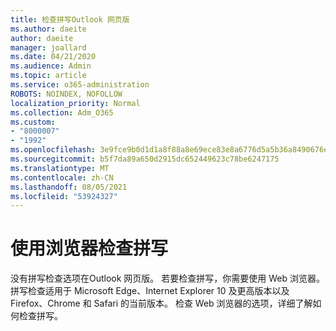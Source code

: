 ```yaml
---
title: 检查拼写Outlook 网页版
ms.author: daeite
author: daeite
manager: joallard
ms.date: 04/21/2020
ms.audience: Admin
ms.topic: article
ms.service: o365-administration
ROBOTS: NOINDEX, NOFOLLOW
localization_priority: Normal
ms.collection: Adm_O365
ms.custom:
- "8000007"
- "1992"
ms.openlocfilehash: 3e9fce9b0d1d1a8f88a8e69ece83e8a6776d5a5b36a8490676e274b23741052f
ms.sourcegitcommit: b5f7da89a650d2915dc652449623c78be6247175
ms.translationtype: MT
ms.contentlocale: zh-CN
ms.lasthandoff: 08/05/2021
ms.locfileid: "53924327"
---
```

# <a name="use-your-browser-to-check-spelling"></a>使用浏览器检查拼写

没有拼写检查选项在Outlook 网页版。 若要检查拼写，你需要使用 Web 浏览器。 拼写检查适用于 Microsoft Edge、Internet Explorer 10 及更高版本以及 Firefox、Chrome 和 Safari 的当前版本。 检查 Web 浏览器的选项，详细了解如何检查拼写。